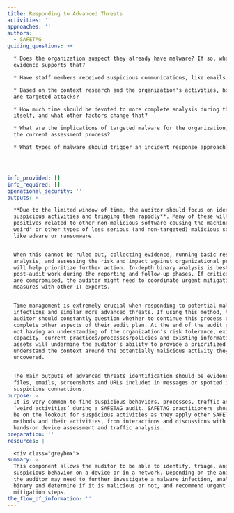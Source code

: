```yaml
---
title: Responding to Advanced Threats
activities: ''
approaches: ''
authors:
  - SAFETAG
guiding_questions: >+

  * Does the organization suspect they already have malware? If so, what
  evidence supports that?

  * Have staff members received suspicious communications, like emails or IMs?

  * Based on the context research and the organization's activities, how likely
  are targeted attacks?

  * How much time should be devoted to more complete analysis during the audit
  itself, and what other factors change that?

  * What are the implications of targeted malware for the organization, and for
  the current assessment process?

  * What types of malware should trigger an incident response approach?




info_provided: []
info_required: []
operational_security: ''
outputs: >

  **Due to the limited window of time, the auditor should focus on identifying
  suspicious activities and triaging them rapidly**. Many of these will be false
  positives related to other non-malicious software causing the machine to "act
  weird" or other types of less serious (and non-targeted) malicious software
  like adware or ransomware.


  When this cannot be ruled out, collecting evidence, running basic research and
  analysis, and assessing the risk and impact against organizational priorities
  will help prioritize further action. In-depth binary analysis is best kept for
  post-audit work during the reporting and follow-up phases. If critical assets
  are compromised, the auditor might need to coordinate urgent mitigation
  measures with other IT experts.


  Time management is extremely crucial when responding to potential malware
  infections and similar more advanced threats. If using this method, the
  auditor should constantly question whether to continue this process or
  complete other aspects of their audit plan. At the end of the audit process,
  not having an understanding of the organization's risk tolerance, existing
  capacity, current practices/processes/policies and existing informational
  assets will undermine the auditor's ability to provide a prioritized report or
  understand the context around the potentially malicious activity they have
  uncovered.


  The main outputs of advanced threats identification should be evidence like
  files, emails, screenshots and URLs included in messages or spotted in
  suspicious connections.
purpose: >
  It is very common to find suspicious behaviors, processes, traffic and other
  ‘weird activities’ during a SAFETAG audit. SAFETAG practitioners should always
  be on the lookout for suspicious activities as they apply other SAFETAG
  methods and their activities, from interactions and discussions with staff to
  hands-on device assessment and traffic analysis.
preparation: ''
resources: |

  <div class="greybox">
summary: >
  This component allows the auditor to be able to identify, triage, and analyze
  suspicious behavior on a device or in a network. Depending on the analysis,
  the auditor may need to further investigate a malware infection, analyze a
  binary and determine if it is malicious or not, and recommend urgent
  mitigation steps.
the_flow_of_information: ''
---
```


